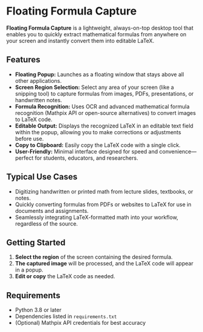 # Floating Formula Capture

**Floating Formula Capture** is a lightweight, always-on-top desktop tool that enables you to quickly extract mathematical formulas from anywhere on your screen and instantly convert them into editable LaTeX.

## Features

- **Floating Popup:** Launches as a floating window that stays above all other applications.
- **Screen Region Selection:** Select any area of your screen (like a snipping tool) to capture formulas from images, PDFs, presentations, or handwritten notes.
- **Formula Recognition:** Uses OCR and advanced mathematical formula recognition (Mathpix API or open-source alternatives) to convert images to LaTeX code.
- **Editable Output:** Displays the recognized LaTeX in an editable text field within the popup, allowing you to make corrections or adjustments before use.
- **Copy to Clipboard:** Easily copy the LaTeX code with a single click.
- **User-Friendly:** Minimal interface designed for speed and convenience—perfect for students, educators, and researchers.

## Typical Use Cases

- Digitizing handwritten or printed math from lecture slides, textbooks, or notes.
- Quickly converting formulas from PDFs or websites to LaTeX for use in documents and assignments.
- Seamlessly integrating LaTeX-formatted math into your workflow, regardless of the source.

## Getting Started

1. **Select the region** of the screen containing the desired formula.
2. **The captured image** will be processed, and the LaTeX code will appear in a popup.
3. **Edit or copy** the LaTeX code as needed.

## Requirements

- Python 3.8 or later
- Dependencies listed in `requirements.txt`
- (Optional) Mathpix API credentials for best accuracy

